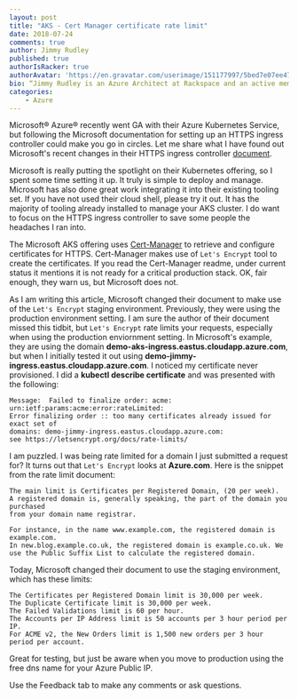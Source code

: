 ```yaml
---
layout: post
title: "AKS - Cert Manager certificate rate limit"
date: 2018-07-24
comments: true
author: Jimmy Rudley
published: true
authorIsRacker: true
authorAvatar: 'https://en.gravatar.com/userimage/151177997/5bed7e07ee47533cbd34b951d463bcb7.jpg'
bio: “Jimmy Rudley is an Azure Architect at Rackspace and an active member of the Azure community. He focuses on solving large and complex architecture and automation problems within Azure."
categories:
    - Azure
---
```


Microsoft&reg; Azure&reg; recently went GA with their Azure Kubernetes Service,
but following the Microsoft documentation for setting up an HTTPS ingress
controller could make you go in circles. Let me share what I have found out
Microsoft's recent changes in their HTTPS ingress controller
[document](https://docs.microsoft.com/en-us/azure/aks/ingress).

<!--more-->

Microsoft is really putting the spotlight on their Kubernetes offering, so I
spent some time setting it up. It truly is simple to deploy and manage. Microsoft
has also done great work integrating it into their existing tooling set. If you
have not used their cloud shell, please try it out. It has the majority of
tooling already installed to manage your AKS cluster. I do want to focus on the
HTTPS ingress controller to save some people the headaches I ran into.

The Microsoft AKS offering uses [Cert-Manager](https://github.com/jetstack/cert-manager)
to retrieve and configure certificates for HTTPS. Cert-Manager makes use of
``Let's Encrypt`` tool to create the certificates. If you read the Cert-Manager
readme, under current status it mentions it is not ready for a critical production
stack. OK, fair enough, they warn us, but Microsoft does not.

As I am writing
this article, Microsoft changed their document to make use of the ``Let's Encrypt``
staging environment. Previously, they were using the production environment setting.
I am sure the author of their document missed this tidbit, but ``Let's Encrypt``
rate limits your requests, especially when using the production enviornment setting.
In Microsoft's example, they are using the domain **demo-aks-ingress.eastus.cloudapp.azure.com**,
but when I initially tested it out using **demo-jimmy-ingress.eastus.cloudapp.azure.com**.
I noticed my certificate never provisioned. I did a **kubectl describe certificate**
and was presented with the following:

```
Message:  Failed to finalize order: acme: urn:ietf:params:acme:error:rateLimited:
Error finalizing order :: too many certificates already issued for exact set of
domains: demo-jimmy-ingress.eastus.cloudapp.azure.com:
see https://letsencrypt.org/docs/rate-limits/
```

I am puzzled. I was being rate limited for a domain I just submitted a request
for? It turns out that ``Let's Encrypt`` looks at **Azure.com**. Here is the
snippet from the rate limit document:

```
The main limit is Certificates per Registered Domain, (20 per week).
A registered domain is, generally speaking, the part of the domain you purchased
from your domain name registrar.

For instance, in the name www.example.com, the registered domain is example.com.
In new.blog.example.co.uk, the registered domain is example.co.uk. We use the Public Suffix List to calculate the registered domain.
```

Today, Microsoft changed their document to use the staging environment, which
has these limits:

```
The Certificates per Registered Domain limit is 30,000 per week.
The Duplicate Certificate limit is 30,000 per week.
The Failed Validations limit is 60 per hour.
The Accounts per IP Address limit is 50 accounts per 3 hour period per IP.
For ACME v2, the New Orders limit is 1,500 new orders per 3 hour period per account.
```

Great for testing, but just be aware when you move to production using the free
dns name for your Azure Public IP.

Use the Feedback tab to make any comments or ask questions.
